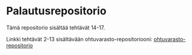 # Palautusrepositorio

Tämä repositorio sisältää tehtävät 14-17.

Linkki tehtävät 2-13 sisältävään ohtuvarasto-repositoriooni:
[ohtuvarasto-repositorio](https://github.com/Matias000001/ohtuvarasto)
